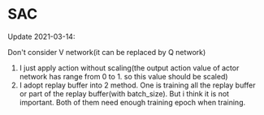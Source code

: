 # SAC
Update 2021-03-14: 

Don't consider V network(it can be replaced by Q network)

1. I just apply action without scaling(the output action value of actor network has range from 0 to 1. so this value should be scaled)
2. I adopt replay buffer into 2 method. One is training all the replay buffer or part of the replay buffer(with batch_size). But i think it is not important. Both of them need enough training epoch when training.
